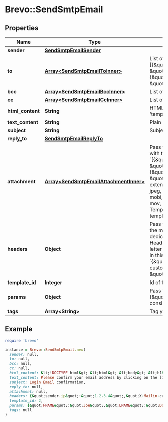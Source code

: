 # Brevo::SendSmtpEmail

## Properties

| Name | Type | Description | Notes |
| ---- | ---- | ----------- | ----- |
| **sender** | [**SendSmtpEmailSender**](SendSmtpEmailSender.md) |  | [optional] |
| **to** | [**Array&lt;SendSmtpEmailToInner&gt;**](SendSmtpEmailToInner.md) | List of email addresses and names (optional) of the recipients. For example, [{\&quot;name\&quot;:\&quot;Jimmy\&quot;, \&quot;email\&quot;:\&quot;jimmy98@example.com\&quot;}, {\&quot;name\&quot;:\&quot;Joe\&quot;, \&quot;email\&quot;:\&quot;joe@example.com\&quot;}] |  |
| **bcc** | [**Array&lt;SendSmtpEmailBccInner&gt;**](SendSmtpEmailBccInner.md) | List of email addresses and names (optional) of the recipients in bcc | [optional] |
| **cc** | [**Array&lt;SendSmtpEmailCcInner&gt;**](SendSmtpEmailCcInner.md) | List of email addresses and names (optional) of the recipients in cc | [optional] |
| **html_content** | **String** | HTML body of the message ( Mandatory if &#39;templateId&#39; is not passed, ignored if &#39;templateId&#39; is passed ) | [optional] |
| **text_content** | **String** | Plain Text body of the message ( Ignored if &#39;templateId&#39; is passed ) | [optional] |
| **subject** | **String** | Subject of the message. Mandatory if &#39;templateId&#39; is not passed | [optional] |
| **reply_to** | [**SendSmtpEmailReplyTo**](SendSmtpEmailReplyTo.md) |  | [optional] |
| **attachment** | [**Array&lt;SendSmtpEmailAttachmentInner&gt;**](SendSmtpEmailAttachmentInner.md) | Pass the absolute URL (no local file) or the base64 content of the attachment along with the attachment name (Mandatory if attachment content is passed). For example, &#x60;[{\&quot;url\&quot;:\&quot;https://attachment.domain.com/myAttachmentFromUrl.jpg\&quot;, \&quot;name\&quot;:\&quot;myAttachmentFromUrl.jpg\&quot;}, {\&quot;content\&quot;:\&quot;base64 example content\&quot;, \&quot;name\&quot;:\&quot;myAttachmentFromBase64.jpg\&quot;}]&#x60;. Allowed extensions for attachment file: xlsx, xls, ods, docx, docm, doc, csv, pdf, txt, gif, jpg, jpeg, png, tif, tiff, rtf, bmp, cgm, css, shtml, html, htm, zip, xml, ppt, pptx, tar, ez, ics, mobi, msg, pub, eps, odt, mp3, m4a, m4v, wma, ogg, flac, wav, aif, aifc, aiff, mp4, mov, avi, mkv, mpeg, mpg and wmv ( If &#39;templateId&#39; is passed and is in New Template Language format then both attachment url and content are accepted. If template is in Old template Language format, then &#39;attachment&#39; is ignored ) | [optional] |
| **headers** | **Object** | Pass the set of custom headers (not the standard headers) that shall be sent along the mail headers in the original email. &#39;sender.ip&#39; header can be set (only for dedicated ip users) to mention the IP to be used for sending transactional emails. Headers are allowed in &#x60;This-Case-Only&#x60; (i.e. words separated by hyphen with first letter of each word in capital letter), they will be converted to such case styling if not in this format in the request payload. For example, &#x60;{\&quot;sender.ip\&quot;:\&quot;1.2.3.4\&quot;, \&quot;X-Mailin-custom\&quot;:\&quot;some_custom_header\&quot;, \&quot;idempotencyKey\&quot;:\&quot;abc-123\&quot;}&#x60;. | [optional] |
| **template_id** | **Integer** | Id of the template | [optional] |
| **params** | **Object** | Pass the set of attributes to customize the template. For example, {\&quot;FNAME\&quot;:\&quot;Joe\&quot;, \&quot;LNAME\&quot;:\&quot;Doe\&quot;}. It&#39;s considered only if template is in New Template Language format. | [optional] |
| **tags** | **Array&lt;String&gt;** | Tag your emails to find them more easily | [optional] |

## Example

```ruby
require 'brevo'

instance = Brevo::SendSmtpEmail.new(
  sender: null,
  to: null,
  bcc: null,
  cc: null,
  html_content: &lt;!DOCTYPE html&gt; &lt;html&gt; &lt;body&gt; &lt;h1&gt;Confirm you email&lt;/h1&gt; &lt;p&gt;Please confirm your email address by clicking on the link below&lt;/p&gt; &lt;/body&gt; &lt;/html&gt;,
  text_content: Please confirm your email address by clicking on the link https://text.domain.com,
  subject: Login Email confirmation,
  reply_to: null,
  attachment: null,
  headers: {&quot;sender.ip&quot;:&quot;1.2.3.4&quot;,&quot;X-Mailin-custom&quot;:&quot;some_custom_header&quot;,&quot;idempotencyKey&quot;:&quot;abc-123&quot;},
  template_id: 2,
  params: {&quot;FNAME&quot;:&quot;Joe&quot;,&quot;LNAME&quot;:&quot;Doe&quot;},
  tags: null
)
```

